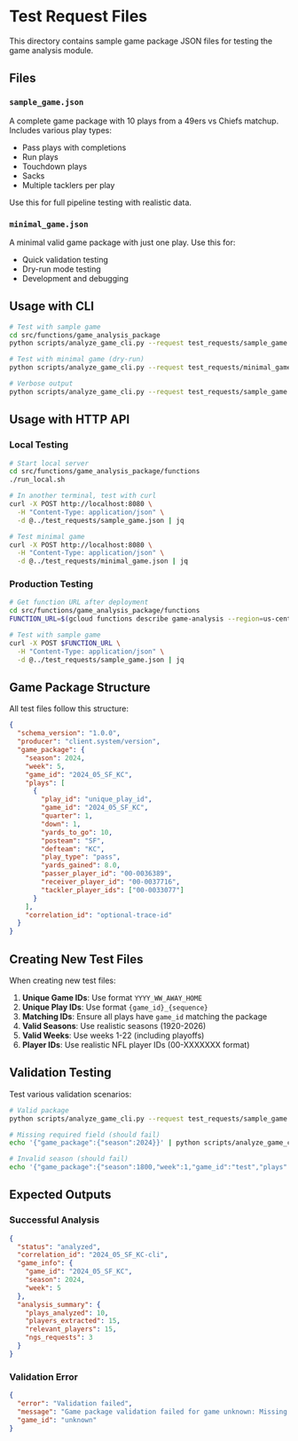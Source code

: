 # Test Request Files

This directory contains sample game package JSON files for testing the game analysis module.

## Files

### `sample_game.json`
A complete game package with 10 plays from a 49ers vs Chiefs matchup. Includes various play types:
- Pass plays with completions
- Run plays
- Touchdown plays
- Sacks
- Multiple tacklers per play

Use this for full pipeline testing with realistic data.

### `minimal_game.json`
A minimal valid game package with just one play. Use this for:
- Quick validation testing
- Dry-run mode testing
- Development and debugging

## Usage with CLI

```bash
# Test with sample game
cd src/functions/game_analysis_package
python scripts/analyze_game_cli.py --request test_requests/sample_game.json --pretty

# Test with minimal game (dry-run)
python scripts/analyze_game_cli.py --request test_requests/minimal_game.json --dry-run

# Verbose output
python scripts/analyze_game_cli.py --request test_requests/sample_game.json --verbose
```

## Usage with HTTP API

### Local Testing

```bash
# Start local server
cd src/functions/game_analysis_package/functions
./run_local.sh

# In another terminal, test with curl
curl -X POST http://localhost:8080 \
  -H "Content-Type: application/json" \
  -d @../test_requests/sample_game.json | jq

# Test minimal game
curl -X POST http://localhost:8080 \
  -H "Content-Type: application/json" \
  -d @../test_requests/minimal_game.json | jq
```

### Production Testing

```bash
# Get function URL after deployment
cd src/functions/game_analysis_package/functions
FUNCTION_URL=$(gcloud functions describe game-analysis --region=us-central1 --format='value(httpsTrigger.url)')

# Test with sample game
curl -X POST $FUNCTION_URL \
  -H "Content-Type: application/json" \
  -d @../test_requests/sample_game.json | jq
```

## Game Package Structure

All test files follow this structure:

```json
{
  "schema_version": "1.0.0",
  "producer": "client.system/version",
  "game_package": {
    "season": 2024,
    "week": 5,
    "game_id": "2024_05_SF_KC",
    "plays": [
      {
        "play_id": "unique_play_id",
        "game_id": "2024_05_SF_KC",
        "quarter": 1,
        "down": 1,
        "yards_to_go": 10,
        "posteam": "SF",
        "defteam": "KC",
        "play_type": "pass",
        "yards_gained": 8.0,
        "passer_player_id": "00-0036389",
        "receiver_player_id": "00-0037716",
        "tackler_player_ids": ["00-0033077"]
      }
    ],
    "correlation_id": "optional-trace-id"
  }
}
```

## Creating New Test Files

When creating new test files:

1. **Unique Game IDs**: Use format `YYYY_WW_AWAY_HOME`
2. **Unique Play IDs**: Use format `{game_id}_{sequence}`
3. **Matching IDs**: Ensure all plays have `game_id` matching the package
4. **Valid Seasons**: Use realistic seasons (1920-2026)
5. **Valid Weeks**: Use weeks 1-22 (including playoffs)
6. **Player IDs**: Use realistic NFL player IDs (00-XXXXXXX format)

## Validation Testing

Test various validation scenarios:

```bash
# Valid package
python scripts/analyze_game_cli.py --request test_requests/sample_game.json --dry-run

# Missing required field (should fail)
echo '{"game_package":{"season":2024}}' | python scripts/analyze_game_cli.py --request /dev/stdin --dry-run

# Invalid season (should fail)
echo '{"game_package":{"season":1800,"week":1,"game_id":"test","plays":[]}}' | python scripts/analyze_game_cli.py --request /dev/stdin --dry-run
```

## Expected Outputs

### Successful Analysis
```json
{
  "status": "analyzed",
  "correlation_id": "2024_05_SF_KC-cli",
  "game_info": {
    "game_id": "2024_05_SF_KC",
    "season": 2024,
    "week": 5
  },
  "analysis_summary": {
    "plays_analyzed": 10,
    "players_extracted": 15,
    "relevant_players": 15,
    "ngs_requests": 3
  }
}
```

### Validation Error
```json
{
  "error": "Validation failed",
  "message": "Game package validation failed for game unknown: Missing required field: 'game_id'",
  "game_id": "unknown"
}
```
